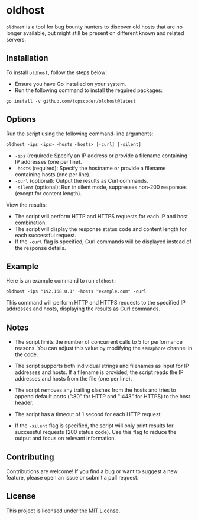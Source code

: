 # oldhost

`oldhost` is a tool for bug bounty hunters to discover old hosts that are no longer available, but might still be present on different known and related servers.

## Installation

To install `oldhost`, follow the steps below:

- Ensure you have Go installed on your system.
- Run the following command to install the required packages:

```
go install -v github.com/topscoder/oldhost@latest
```

## Options
Run the script using the following command-line arguments:

```
oldhost -ips <ips> -hosts <hosts> [-curl] [-silent]
```

- `-ips` (required): Specify an IP address or provide a filename containing IP addresses (one per line).
- `-hosts` (required): Specify the hostname or provide a filename containing hosts (one per line).
- `-curl` (optional): Output the results as Curl commands.
- `-silent` (optional): Run in silent mode, suppresses non-200 responses (except for content length).

View the results:

- The script will perform HTTP and HTTPS requests for each IP and host combination.
- The script will display the response status code and content length for each successful request.
- If the `-curl` flag is specified, Curl commands will be displayed instead of the response details.


## Example

Here is an example command to run `oldhost`:

```
oldhost -ips "192.168.0.1" -hosts "example.com" -curl
```

This command will perform HTTP and HTTPS requests to the specified IP addresses and hosts, displaying the results as Curl commands.

## Notes

- The script limits the number of concurrent calls to 5 for performance reasons. You can adjust this value by modifying the `semaphore` channel in the code.

- The script supports both individual strings and filenames as input for IP addresses and hosts. If a filename is provided, the script reads the IP addresses and hosts from the file (one per line).

- The script removes any trailing slashes from the hosts and tries to append default ports (":80" for HTTP and ":443" for HTTPS) to the host header.

- The script has a timeout of 1 second for each HTTP request.

- If the `-silent` flag is specified, the script will only print results for successful requests (200 status code). Use this flag to reduce the output and focus on relevant information.

## Contributing

Contributions are welcome! If you find a bug or want to suggest a new feature, please open an issue or submit a pull request.

## License

This project is licensed under the [MIT License](LICENSE).
